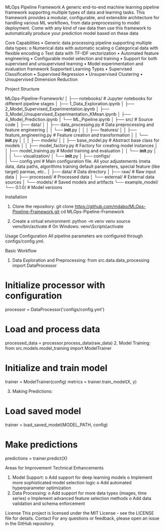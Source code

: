 MLOps Pipeline Framework
A generic end-to-end machine learning pipeline framework supporting multiple types of data and learning tasks.
This framework provides a modular, configurable, and extensible architecture for handling various ML workflows, from data preprocessing to model deployment.
Come with any kind of raw data then use this framework to automatically produce your prediction model based on these data

Core Capabilities
•	Generic data processing pipeline supporting multiple data types: 
o	Numerical data with automatic scaling
o	Categorical data with flexible encoding
o	Text data with TF-IDF vectorization
•	Automated feature engineering
•	Configurable model selection and training
•	Support for both supervised and unsupervised learning
•	Model experimentation and evaluation framework
Supported Learning Types
•	Supervised Classification
•	Supervised Regression
•	Unsupervised Clustering
•	Unsupervised Dimension Reduction
 

Project Structure
 
MLOps-Pipeline-Framework/
│
├── notebooks/                      # Jupyter notebooks for different pipeline stages
│   ├── 1_Data_Exploration.ipynb
│   ├── 2_Model_Supervised_Experimentation.ipynb
│   ├── 3_Model_Unsupervised_Experimentation_KMean.ipynb
│   ├── 4_Model_Prediction.ipynb
│   └── ML_Pipeline.ipynb
│
├── src/                           # Source code
│   ├── data/
│   │   ├── data_processing.py     # Data preprocessing and feature engineering
│   │   └── __init__.py
│   │
│   ├── features/
│   │   ├── feature_engineering.py # Feature creation and transformation
│   │   └── __init__.py
│   │
│   ├── models/
│   │   ├── base_model.py         # Abstract base class for models
│   │   ├── model_factory.py      # Factory for creating model instances
│   │   ├── model_training.py     # Model training and evaluation
│   │   └── __init__.py
│   │
│   └── visualization/
│       └── __init__.py
│
├── configs/                       
│   └── config.yml                # Main configuration file. All your adjustements (meta data, data paths, algorithms training default parameters, special feature (like target) parmas, etc..
│
├── data/                         # Data directory
│   ├── raw/                      # Raw input data
│   ├── processed/                # Processed data
│   └── external/                 # External data sources
│
└── models/                       # Saved models and artifacts
    └── example_model/
        └── 0.1.0/               # Model versions

Installation
1.	Clone the repository:
git clone https://github.com/mdabo/MLOps-Pipeline-Framework.git
cd MLOps-Pipeline-Framework

2.	Create a virtual environment:
python -m venv venv
source venv/bin/activate  # On Windows: venv\Scripts\activate
 

Usage
Configuration
All pipeline parameters are configured through configs/config.yml.

Basic Workflow
1.	Data Exploration and Preprocessing:
from src.data.data_processing import DataProcessor
# Initialize processor with configuration
processor = DataProcessor('configs/config.yml')
# Load and process data
processed_data = processor.process_data(raw_data)
2.	Model Training:
from src.models.model_training import ModelTrainer

# Initialize and train model
trainer = ModelTrainer(config)
metrics = trainer.train_model(X, y)

3.	Making Predictions:
# Load saved model
trainer = load_saved_model(MODEL_PATH, config)

# Make predictions
predictions = trainer.predict(X)

Areas for Improvement
Technical Enhancements
1.	Model Support: 
o	Add support for deep learning models
o	Implement more sophisticated model selection logic
o	Add automated hyperparameter optimization
2.	Data Processing: 
o	Add support for more data types (images, time series)
o	Implement advanced feature selection methods
o	Add data validation and schema enforcement

License
This project is licensed under the MIT License - see the LICENSE file for details.
Contact
For any questions or feedback, please open an issue in the GitHub repository.


